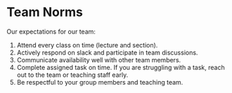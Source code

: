 # Team Norms

Our expectations for our team:

1. Attend every class on time (lecture and section).
2. Actively respond on slack and participate in team discussions.
3. Communicate availability well with other team members. 
4. Complete assigned task on time. If you are struggling with a task, reach out to the team or teaching staff early.
5. Be respectful to your group members and teaching team.